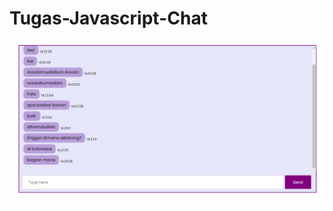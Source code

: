 # Tugas-Javascript-Chat

![alt text](https://github.com/zainsuroya/Tugas-Javascript-Chat/blob/main/chat.png)
